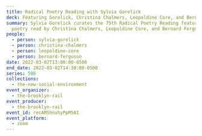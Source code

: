 ```yaml
---
title: Radical Poetry Reading with Sylvia Gorelick
deck: Featuring Gorelick, Christina Chalmers, Leopoldine Core, and Bernard Ferguson
summary: Sylvia Gorelick curates the 75th Radical Poetry Reading featuring
  poetry read by Christina Chalmers, Leopoldine Core, and Bernard Ferguson.
people:
  - person: sylvia-gorelick
  - person: christina-chalmers
  - person: leopoldine-core
  - person: bernard-ferguson
date: 2022-03-02T13:00:00-0500
end_date: 2022-03-02T14:30:00-0500
series: 506
collections:
  - the-new-social-environment
event_organizer:
  - the-brooklyn-rail
event_producer:
  - the-brooklyn-rail
event_id: recAMShnvhyPpM5AI
event_platform:
  - zoom
---
```

